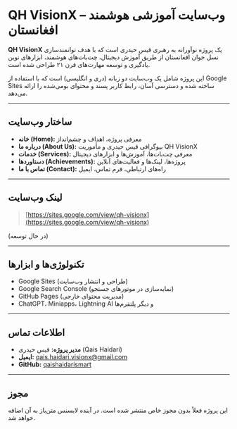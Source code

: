 # QH VisionX – وب‌سایت آموزشی هوشمند افغانستان

**QH VisionX** یک پروژه نوآورانه به رهبری قیس حیدری است که با هدف توانمندسازی نسل جوان افغانستان از طریق آموزش دیجیتال، چت‌بات‌های هوشمند، ابزارهای نوین یادگیری و توسعه مهارت‌های قرن ۲۱ طراحی شده است.

این پروژه شامل یک وب‌سایت دو زبانه (دری و انگلیسی) است که با استفاده از Google Sites ساخته شده و دسترسی آسان، رابط کاربر پسند و محتوای بومی‌شده را ارائه می‌دهد.

---

## ساختار وب‌سایت

- **خانه (Home):** معرفی پروژه، اهداف و چشم‌انداز
- **درباره ما (About Us):** بیوگرافی قیس حیدری و مأموریت QH VisionX
- **خدمات (Services):** معرفی چت‌بات‌ها، آموزش‌ها و ابزارهای دیجیتال
- **دستاوردها (Achievements):** پروژه‌ها، لینک‌ها و فعالیت‌های آنلاین
- **تماس با ما (Contact):** راه‌های ارتباطی، فرم تماس، ایمیل

---

## لینک وب‌سایت

> [https://sites.google.com/view/qh-visionx](https://sites.google.com/view/qh-visionx)

(در حال توسعه)

---

## تکنولوژی‌ها و ابزارها

- Google Sites (طراحی و انتشار وب‌سایت)
- Google Search Console (نمایه‌سازی در موتورهای جستجو)
- GitHub Pages (مدیریت محتوای خارجی)
- ChatGPT، Miniapps، Lightning AI و دیگر پلتفرم‌ها

---

## اطلاعات تماس

- **مدیر پروژه:** قیس حیدری (Qais Haidari)  
- **ایمیل:** qais.haidari.visionx@gmail.com  
- **GitHub:** [qaishaidarismart](https://github.com/qaishaidarismart)

---

## مجوز

این پروژه فعلاً بدون مجوز خاص منتشر شده است. در آینده لایسنس متن‌باز به آن اضافه خواهد شد.
